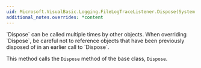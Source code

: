 ```yaml
---
uid: Microsoft.VisualBasic.Logging.FileLogTraceListener.Dispose(System.Boolean)
additional_notes.overrides: *content
---
```


<p>
      `Dispose` can be called multiple times by other objects. When overriding `Dispose`, be careful not to reference objects that have been previously disposed of in an earlier call to `Dispose`.  
  
 This method calls the `Dispose` method of the base class, `Dispose`.</p>


